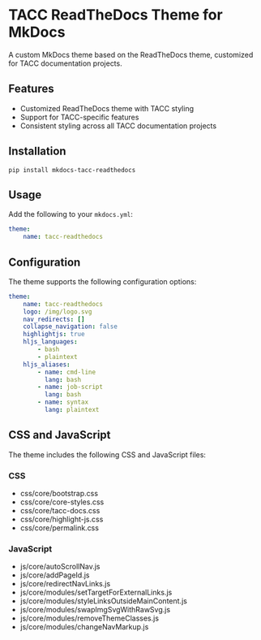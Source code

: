 # TACC ReadTheDocs Theme for MkDocs

A custom MkDocs theme based on the ReadTheDocs theme, customized for TACC documentation projects.

## Features

- Customized ReadTheDocs theme with TACC styling
- Support for TACC-specific features
- Consistent styling across all TACC documentation projects

## Installation

```shell
pip install mkdocs-tacc-readthedocs
```

## Usage

Add the following to your `mkdocs.yml`:

```yaml
theme:
    name: tacc-readthedocs
```

## Configuration

The theme supports the following configuration options:

```yaml
theme:
    name: tacc-readthedocs
    logo: /img/logo.svg
    nav_redirects: []
    collapse_navigation: false
    highlightjs: true
    hljs_languages:
        - bash
        - plaintext
    hljs_aliases:
        - name: cmd-line
          lang: bash
        - name: job-script
          lang: bash
        - name: syntax
          lang: plaintext
```

## CSS and JavaScript

The theme includes the following CSS and JavaScript files:

### CSS
- css/core/bootstrap.css
- css/core/core-styles.css
- css/core/tacc-docs.css
- css/core/highlight-js.css
- css/core/permalink.css

### JavaScript
- js/core/autoScrollNav.js
- js/core/addPageId.js
- js/core/redirectNavLinks.js
- js/core/modules/setTargetForExternalLinks.js
- js/core/modules/styleLinksOutsideMainContent.js
- js/core/modules/swapImgSvgWithRawSvg.js
- js/core/modules/removeThemeClasses.js
- js/core/modules/changeNavMarkup.js
